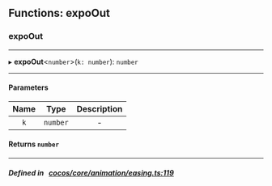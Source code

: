 ## Functions: expoOut

### expoOut


___
▸ **expoOut**<`number`\>(`k: number`): `number`
___


#### Parameters

| Name | Type | Description |
| :------: | :------: | :------: |
| `k` | `number` | - |


#### Returns `number` 
___


##### Defined in &nbsp;   [cocos/core/animation/easing.ts:119](https://github.com/cocos-creator/engine/blob/c7bf6b8a9/cocos/core/animation/easing.ts#L119)&nbsp;
